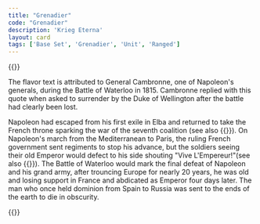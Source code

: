 ```yaml
---
title: "Grenadier"
code: "Grenadier"
description: 'Krieg Eterna'
layout: card
tags: ['Base Set', 'Grenadier', 'Unit', 'Ranged']
---
```

{{<card-detail-page title="Grenadier" artwork="Le Grenadier by Édouard Detaille (1912)" >}}
<p>
The flavor text is attributed to General Cambronne, one of Napoleon's generals, during the Battle of Waterloo in 1815. Cambronne replied with this quote when asked to surrender by the Duke of Wellington after the battle had clearly been lost.
</p> 
<p>
Napoleon had escaped from his first exile in Elba and returned to take the French throne sparking the war of the seventh coalition (see also {{<cardlink name="Retreat">}}). On Napoleon's march from the Mediterranean to Paris, the ruling French government sent regiments to stop his advance, but the soldiers seeing their old Emperor would defect to his side shouting "Vive L'Empereur!"(see also {{<cardlink name="Cavalry" code="cavalry2">}}). The Battle of Waterloo would mark the final defeat of Napoleon and his grand army, after trouncing Europe for nearly 20 years, he was old and losing support in France and abdicated as Emperor four days later. The man who once held  dominion from Spain to Russia was sent to the ends of the earth to die in obscurity.
</p> 
{{</card-detail-page>}}